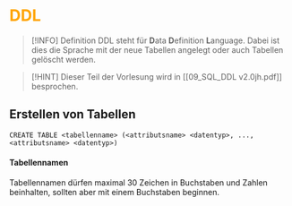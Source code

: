 # <font color = "orange">DDL</font>
>[!INFO] Definition
>DDL steht für **D**ata **D**efinition **L**anguage. Dabei ist dies die Sprache mit der neue Tabellen angelegt oder auch Tabellen gelöscht werden.

>[!HINT] Dieser Teil der Vorlesung wird in [[09_SQL_DDL v2.0jh.pdf]] besprochen.

## Erstellen von Tabellen
```
CREATE TABLE <tabellenname> (<attributsname> <datentyp>, ..., <attributsname> <datentyp>) 
```

#### Tabellennamen
Tabellennamen dürfen maximal 30 Zeichen in Buchstaben und Zahlen beinhalten, sollten aber mit einem Buchstaben beginnen.